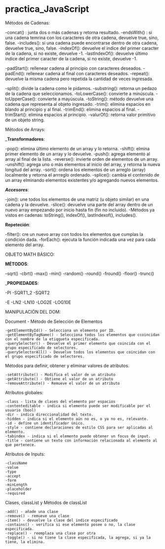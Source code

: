 # practica_JavaScript

Métodos de Cadenas:

-concat() : junta dos o más cadenas y retorna resultado.
-endsWith() : si una cadena temrina con los caracteres de otra cadena, devuelve true, sino, false.
-includes(): si una cadena puede encontrarse dentro de otra cadena, devuelve true, sino, false.
-indexOf(): devuelve el indice del primer caracter de la cadena, si no existe, devuelve -1.
-lastIndexOf(): devuelve último indice del primer caracter de la cadena, si no existe, devuelve -1.

-padStart(): rellenear cadena al principio con caracteres deseados.
-padEnd(): rellenear cadena al final con caracteres deseados.
-repeat(): devuelve la misma cadena pero repetida la cantidad de veces ingresada.

-split(): divide la cadena como le pidamos.
-substring(): retorna un pedazo de la cadena que seleccionamos.
-toLowerCase(): convierte a minúscula.
-toUpperCase(): convierte a mayúscula.
-toString(): método devuelve una cadena que representa al objeto ingresado.
-trim(): elimina espacios en blando al principio y al final.
-trimEnd(): elimina espacios al final.
-trimStart(): elimina espacios al principio.
-valurOf(): retorna valor primitivo de un objeto string.


Métodos de Arrays:

_____Transformadores____:

-pop(): elimina último elemento de un array y lo retorna.
-shift(): elmina primer elemento de un array y lo devuelve.
-push(): agrega elemento al array al final de la lista.
-reverse(): invierte orden de elementos de un array.
-unshift(): agrega uno o más elementos al inicio del array, y retorna la nueva longitud del array.
-sort(): ordena los elementos de un arreglo (array) localmente y retorna el arrreglo ordenado.
-splice(): cambia el contenido de un array elminando elementos existentes y/o agregando nuevos elementos.

_____Accesores_____:

-join(): une todos los elementos de una matriz (u objeto similar) en una cadena y la devuelve.
-slice(): devuelve una parte del array dentro de un nuevo array empezando por inicio hasta fin (fin no incluido).
-Métodos ya vistos en cadenas: toString(), indexOf(), lastIndexof(), includes().


______Repeteción______:

-filter(): cre un nuevo array con todos los elementos que cumplas la condición dada.
-forEach(): ejecuta la función indicada una vez para cada elemento del array.



OBJETO MATH BÁSICO:

____MÉTODOS____:

-sqrt()
-cbrt()
-max()
-min()
-random()
-round()
-fround()
-floor()
-trunc()


_____PROPIEDADES____:

-PI
-SQRT1_2
-SQRT2

-E
-LN2
-LN10
-LOG2E
-LOG10E


MANIPULACIÓN DEL DOM:

Document - Método de Selección de Elementos

    -getElementById() - Selecciona un elemento por ID.
    -getElementByTagName() - Selecciona todos los elementos que ccoincidan con el nombre de la etiqqueta especificada.
    -querySelector() - Devuelve el primer elemento que coincida con el grupo especificado de selectores.
    -querySelectorAll() - Devuelve todos los elementos que coincidan con el grupo especificado de selectores.


Métodos para definir, obtener y eliminar valores de atributos.

    -setAttribute() - Modifica el valor de un atributo
    -getAttribute() - Obtiene el valor de un atributo
    -removeAttribute() - Remueve el valor de un atributo

Atributos globales:

    -class - lista de clases del elemento por espacios
    -contenteditable - indica si elemento puede ser modificable por el usuario (bool)
    -dir - indica direccionalidad del texto.
    -hidden - indica si el elemento aún no es, o ya no es, relevante.
    -id - define un identificador único.
    -style - contiene declaraciones de estilo CSS para ser aplicadas al elemento.
    -tabindex - indica si el elemento puede obtener un focus de input.
    -title - contiene un texto con información relacionada al elemento al que pertenece.


Atributos de Inputs:

    -className
    -value
    -type
    -accept
    -form
    -minLength
    -placeholder
    -required

Clases, classList y Métodos de classList

    -add() - añade una clase
    -remove() - remueve una clase
    -item() - devuelve la clase del indice especificado
    -contains() - verifica si ese elemento posee o no, la clase especificada.
    -replace() - reemplaza una clase por otra
    -toggle() - si no tiene la clase especificada, la agrega, si ya la tiene, la elimina.
